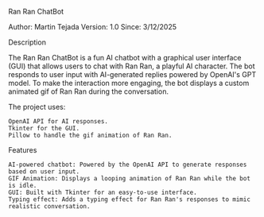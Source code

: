 Ran Ran ChatBot

Author: Martin Tejada
Version: 1.0
Since: 3/12/2025

Description

The Ran Ran ChatBot is a fun AI chatbot with a graphical user interface (GUI) that allows users to chat with Ran Ran, a playful AI character. The bot responds to user input with AI-generated replies powered by OpenAI's GPT model. To make the interaction more engaging, the bot displays a custom animated gif of Ran Ran during the conversation.

The project uses:

    OpenAI API for AI responses.
    Tkinter for the GUI.
    Pillow to handle the gif animation of Ran Ran.

Features

    AI-powered chatbot: Powered by the OpenAI API to generate responses based on user input.
    GIF Animation: Displays a looping animation of Ran Ran while the bot is idle.
    GUI: Built with Tkinter for an easy-to-use interface.
    Typing effect: Adds a typing effect for Ran Ran's responses to mimic realistic conversation.
